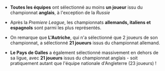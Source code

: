 * **Toutes les équipes** ont sélectionné au moins **un joueur** issu du championnat **anglais**, à l'exception de la *Russie*

* Après la _Premiere League_, les championnats **allemands, italiens et espagnols** sont parmi les plus représentés.

* On remarque que **L'Autriche**, qui n'a sélectionné que 2 joueurs de son championnat, a sélectionné **21 joueurs** issus du championnat allemand.

* **Le Pays de Galles** a également sélectionné massivement en dehors de sa ligue, avec **21 joueurs** issus du championnat anglais - soit pratiquement autant que l'équipe nationale d'Angleterre (23 joueurs) !

